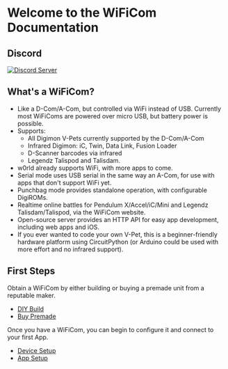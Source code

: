 # Welcome to the WiFiCom Documentation

## Discord
[![Discord Server](https://dcbadge.vercel.app/api/server/yJ4Ub64zrP)](https://discord.gg/yJ4Ub64zrP)

## What's a WiFiCom?
- Like a D-Com/A-Com, but controlled via WiFi instead of USB. Currently most WiFiComs are powered over micro USB, but battery power is possible.
- Supports:
    - All Digimon V-Pets currently supported by the D-Com/A-Com
    - Infrared Digimon: iC, Twin, Data Link, Fusion Loader
    - D-Scanner barcodes via infrared
    - Legendz Talispod and Talisdam.
- w0rld already supports WiFi, with more apps to come.
- Serial mode uses USB serial in the same way an A-Com, for use with apps that don't support WiFi yet.
- Punchbag mode provides standalone operation, with configurable DigiROMs.
- Realtime online battles for Pendulum X/Accel/iC/Mini and Legendz Talisdam/Talispod, via the WiFiCom website.
- Open-source server provides an HTTP API for easy app development, including web apps and iOS.
- If you ever wanted to code your own V-Pet, this is a beginner-friendly hardware platform using CircuitPython (or Arduino could be used with more effort and no infrared support).

## First Steps
Obtain a WiFiCom by either building or buying a premade unit from a reputable maker.

- [DIY Build](diy_build.md)
- [Buy Premade](buy_premade.md)

Once you have a WiFiCom, you can begin to configure it and connect to your first App.

- [Device Setup](device_setup.md)
- [App Setup](app_setup.md)

